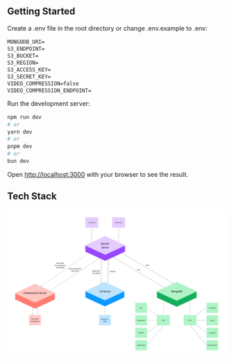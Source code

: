 ## Getting Started

Create a .env file in the root directory or change .env.example to .env:

```enviromment
MONGODB_URI=
S3_ENDPOINT=
S3_BUCKET=
S3_REGION=
S3_ACCESS_KEY=
S3_SECRET_KEY=
VIDEO_COMPRESSION=false
VIDEO_COMPRESSION_ENDPOINT=
```

Run the development server:

```bash
npm run dev
# or
yarn dev
# or
pnpm dev
# or
bun dev
```

Open [http://localhost:3000](http://localhost:3000) with your browser to see the result.

## Tech Stack

![Primal Tech Stack](/public/images/primalTechStack.png)
